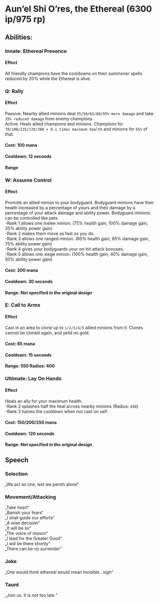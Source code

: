 # Aun’el Shi O’res, the Ethereal (6300 ip/975 rp)

## Abilities:

### Innate: Ethereal Presence

#### Effect

All friendly champions have the cooldowns on their summoner spells reduced by 20% while the Ethereal is alive.

### Q: Rally

#### Effect

Passive: Nearby allied minions deal `35/50/65/80/95% more damage` and take `35% reduced damage` from enemy champions.  
Active: Heals allied champions and minions. Champions for `70/100/135/170/200 + 0.1 times maximum health` and minions for `65%` of that.

#### Cost: 100 mana

#### Cooldown: 12 seconds

#### Range

### W: Assume Control

#### Effect

Promote an allied minion to your bodyguard. Bodyguard minions have their health increased by a percentage of yours and their damage by a percentage of your attack damage and ability power. Bodyguard minions can be controlled like pets.  
-Rank 1 allows one melee minion. (75% health gain, 100% damage gain, 35% ability power gain)  
-Rank 2 makes them move as fast as you do.  
-Rank 3 allows one ranged minion. (60% health gain, 65% damage gain, 75% ability power gain)  
-Rank 4 gives your bodyguards your on-hit attack bonuses.  
-Rank 5 allows one siege minion. (100% health gain, 40% damage gain, 50% ability power gain)  

#### Cost: 200 mana

#### Cooldown: 30 seconds 

#### Range: Not specified in the original design

### E: Call to Arms

#### Effect

Cast in an area to clone up to `1/2/3/4/5` allied minions from it. Clones cannot be cloned again, and yeild no gold.

#### Cost: 85 mana 

#### Cooldown: 15 seconds

#### Range: 550 Radius: 400

### Ultimate: Lay On Hands

#### Effect

Heals an ally for your maximum health.  
-Rank 2 splashes half the heal across nearby minions (Radius: `450`)  
-Rank 3 halves the cooldown when not cast on self.

#### Cost: 150/200/250 mana

#### Cooldown: 120 seconds

#### Range: Not specified in the original design

## Speech

### Selection

„We act as one, lest we perish alone“

### Movement/Attacking

„Take heart“  
„Banish your fears“  
„I shall guide our efforts“  
„A wise decision“  
„It will be so“  
„The voice of reason“  
„I lead for the Greater Good“  
„I will be there shortly“  
„There can be no surrender“

### Joke

„One would think ethereal would mean invisible.. *sigh*“

### Taunt

„Join us. It is not too late.“